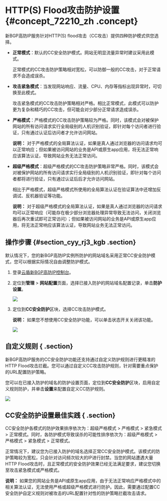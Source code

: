 # HTTP\(S\) Flood攻击防护设置 {#concept_72210_zh .concept}

新BGP高防IP服务针对HTTP\(S\) flood攻击（CC攻击）提供四种防护模式供您选择。

-   **正常模式**：默认的CC安全防护模式。网站无明显流量异常时建议采用此模式。

    正常模式的CC攻击防护策略相对宽松，可以防御一般的CC攻击，对于正常请求不会造成误杀。

-   **攻击紧急模式**：当发现网站响应、流量、CPU、内存等指标出现异常时，可切换至此模式。

    攻击紧急模式的CC攻击防护策略相对严格。相比正常模式，此模式可以防护更为复杂和精巧的CC攻击，但可能会对少部分正常请求造成误杀。

-   **严格模式**：严格模式的CC攻击防护策略较为严格。同时，该模式会对被保护网站的所有访问请求实行全局级别的人机识别验证，即针对每个访问者进行验证，只有通过认证后访问者才允许访问网站。

    **说明：** 对于严格模式的全局算法认证，如果是真人通过浏览器的访问请求均可以正常响应；但如果被访问网站的业务是API或原生app应用，将无法正常响应该算法认证，导致网站业务无法正常访问。

-   **超级严格模式**：超级严格模式的CC攻击防护策略非常严格。同时，该模式会对被保护网站的所有访问请求实行全局级别的人机识别验证，即针对每个访问者都将进行验证，只有通过认证后后才允许访问网站。

    相比于严格模式，超级严格模式所使用的全局算法认证在验证算法中还增加反调试、反机器验证等功能。

    **说明：** 对于超级严格模式的全局算法认证，如果是真人通过浏览器的访问请求均可以正常响应（可能存在极少部分浏览器处理异常导致无法访问，关闭浏览器后再次重试即可正常访问）；但如果被访问网站的业务是API或原生app应用，将无法正常响应该算法认证，导致网站业务无法正常访问。


## 操作步骤 {#section_cyy_rj3_kgb .section}

默认情况下，您的新BGP高防IP实例所防护的网站域名采用正常CC安全防护模式，您可以根据实际情况自由调整防护模式。

1.  登录[云盾新BGP高防IP控制台](https://yundun.console.aliyun.com/?p=ddoscoo&__consolePageCode=ddoscoo#/)。
2.  定位到**管理** \> **网站配置**页面，选择已接入防护的网站域名配置记录，单击**防护设置**。

    ![](http://static-aliyun-doc.oss-cn-hangzhou.aliyuncs.com/assets/img/79692/155411459336921_zh-CN.png)

3.  定位到**CC安全防护**区块，选择CC攻击防护模式。

    **说明：** 如果您不想使用CC安全防护功能，可以单击状态开关关闭该功能。

    ![](http://static-aliyun-doc.oss-cn-hangzhou.aliyuncs.com/assets/img/79692/155411459336922_zh-CN.png)


## 自定义规则 { .section}

新BGP高防IP服务的CC安全防护功能还支持通过自定义防护规则进行更精准的HTTP Flood攻击拦截。您可以通过自定义CC攻击防护规则，针对需要重点保护的URL配置防护策略。

您可以在已接入防护的域名的防护设置页面，定位到**CC安全防护**区块，启用自定义规则防护，并单击**设置**来配置自定义CC防护规则。

![](http://static-aliyun-doc.oss-cn-hangzhou.aliyuncs.com/assets/img/79692/155411459336923_zh-CN.png)

## CC安全防护设置最佳实践 { .section}

CC安全防护各模式的防护效果排序依次为：超级严格模式 \> 严格模式 \> 紧急模式 \> 正常模式。同时，各防护模式导致误杀的可能性排序依次为：超级严格模式 \> 严格模式 \> 紧急模式 \> 正常模式。

正常情况下，建议您为已接入防护的域名选择正常CC安全防护模式。该模式的防护策略较为宽松，只会针对访问频次较大的IP进行封禁。当您的网站遭遇大量HTTP Flood攻击时，且正常模式的安全防护效果已经无法满足要求，建议您切换至攻击紧急模式或严格模式。

**说明：** 如果您的网站业务是API或原生app应用，由于无法正常响应严格模式中的相关算法认证，无法使用严格或超级严格模式进行防护。因此，需要通过配置CC安全防护自定义规则对被攻击的URL配置针对性的防护策略拦截攻击请求。

